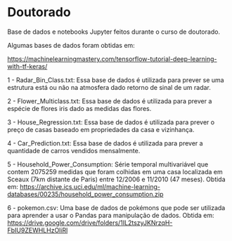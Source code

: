 # Doutorado

Base de dados e notebooks Jupyter feitos durante o curso de doutorado.

Algumas bases de dados foram obtidas em:

https://machinelearningmastery.com/tensorflow-tutorial-deep-learning-with-tf-keras/

1 - Radar_Bin_Class.txt: Essa base de dados é utilizada para prever se uma estrutura está ou não na atmosfera dado retorno de sinal de um radar.

2 - Flower_Multiclass.txt: Essa base de dados é utilizada para prever a espécie de flores iris dado as medidas das flores.

3 - House_Regression.txt: Essa base de dados é utilizada para prever o preço de casas baseado em propriedades da casa e vizinhança.

4 - Car_Prediction.txt: Essa base de dados é utilizada para prever a quantidade de carros vendidos mensalmente.

5 - Household_Power_Consumption: Série temporal multivariável que contem 2075259 medidas que foram colhidas em uma casa localizada em Sceaux (7km distante de Paris) entre 12/2006 e 11/2010 (47 meses). Obtida em: https://archive.ics.uci.edu/ml/machine-learning-databases/00235/household_power_consumption.zip

6 - pokemon.csv: Uma base de dados de pokémons que pode ser utilizada para aprender a usar o Pandas para manipulação de dados. Obtida em: https://drive.google.com/drive/folders/1IL2tszyJKNrzqH-FbIU9ZEWHLHzOliRl
